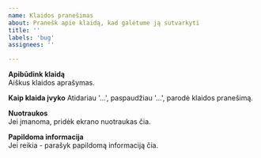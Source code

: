```yaml
---
name: Klaidos pranešimas
about: Pranešk apie klaidą, kad galėtume ją sutvarkyti
title: ''
labels: 'bug'
assignees: ''

---
```


**Apibūdink klaidą**  
Aiškus klaidos aprašymas.

**Kaip klaida įvyko**
Atidariau '...', paspaudžiau '...', parodė klaidos pranešimą.

**Nuotraukos**  
Jei įmanoma, pridėk ekrano nuotraukas čia.

**Papildoma informacija**  
Jei reikia - parašyk papildomą informaciją čia.

